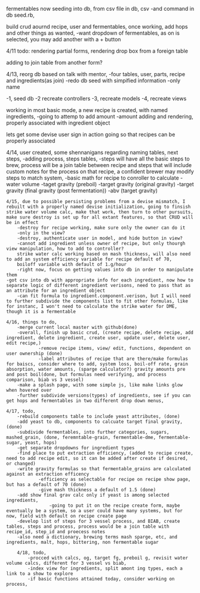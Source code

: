 fermentables now seeding into db, from csv file in db, csv
	-and command in db seed.rb, 

build crud aournd recipe, user and fermentables, once working, add hops and other things as wanted, 
	-want dropdown of fermentables, as on is selected, you may add another with a + button

4/11
todo:
rendering partial forms, 
rendering drop box from a foreign table

adding to join table from another form?


4/13, reorg db based on talk with mentor, 
	-four tables, user, parts, recipe and ingredients(as join)
	-redo db seed with simpified information
		-only name

-1, seed db
-2 recreate controllers
-3, recreate models
-4, recreate views

working in most basic mode, a new recipe is created, with named ingredients, 
-going to attemp to add amount
-amount adding and rendering, properly associated with ingredient object

lets get some devise user sign in action going so that recipes can be properly associated 

4/14, user created, some shennanigans regarding naming tables, next steps, 
-adding process, steps tables, 
		-steps will have all the basic steps to brew, process will be a join table between recipe and steps that will include custom notes for the process on that recipe, a confident brewer may modify steps to match system, 
-basic math for recipe to conroller to calculate
	-water volume
	-taget gravity (preboil)
	-target gravity (original gravity)
	-target gravity (final gravity (post fermentation))
	-abv (target gravity)

	4/15, due to possible persisting problems from a devise mismatch, I rebuilt with a properly named devise initialization, going to finsish strike water volume calc, make that work, then turn to other pursuits, 
	make sure destroy is set up for all extant features, so that CRUD will be in effect
		-destroy for recipe working, make sure only the owner can do it
		-only in the view?
		-destroy, authenticate user in model, and hide button in view?
		-cannot add ingredient unless owner of recipe, but only thourgh view manipulation, how to add to controller?
		strike water calc working based on mash thickness, will also need to add an system efficiency variable for recipe default of 70, 
		boiloff variable with default of 1.g/hour
		-right now, focus on getting values into db in order to manipulate them
	-got csv into db with appropriate info for each ingredient, now how to separate logic of different ingredient verisons, need to pass that as an attribute for an ingredient object
		-can fit formula to ingredient.component.verison, but I will need to further subdivide the components list to fit other formulas, like for instanc, I won't need to calculate the strike water for DME, though it is a fermentable
		
	4/16, things to do, 
		-merge current local master with github(done)
		-overall, finish up basic crud, (create recipe, delete recipe, add ingredient, delete ingredient, create user, update user, delete user, edit recipe,)
				-remove recipe items, view/ edit, functions, dependent on user ownership (done)
				-label attributes of recipe that are there/make formulas for baiscs, consider where to add, system loss, boil-off rate, grain absorption, water amounts, (sparge calculator?) gravity amounts pre and post boil(done, but formulas need verifying, and process comparison, biab vs 3 vessel)
		-make a splash page, with some simple js, like make links glow when hovered over
		-further subdivide versions(types) of ingredients, see if you can get hops and fermentables in two different drop down menus, 

	4/17, todo, 
		-rebuild components table to include yeast attributes, (done)
		-add yeast to db, components to calcuate target final gravity, (done) 
		-subdivide fermentables, into further categories, sugars, mashed_grain, (done, feremntable-grain, fermentable-dme, fermentable-sugar, yeast, hops)
		-get separate dropdowns for ingredient types
		-find place to put extraction efficiency, (added to recipe create, need to add recipe edit, so it can be added after create if desired, or changed) 
		-write gravity formulas so that fermentable_grains are calculated against an extraction efficency
				-efficiency as selectable for recipe on recipe show page, but has a default of 70 (done)
				-give mash thickness a default of 1.5 (done)
		-add show final grav calc only if yeast is among selected ingredients, 
					-going to put it on the recipe create form, maybe eventually be a system, so a user could have many systems, but for now, field with default on recipe create page
		-develop list of steps for 3 vessel process, and BIAB, create tables, steps and process, process would be a join table with recipe_id, step_id and proecess notes
		-also need a dictionary, brewing terms mash sparge, etc, and ingredients, malt, hops, bittering, non fermentable sugar

		4/18, todo, 
			-procced with calcs, og, target fg, preboil g, revisit water volume calcs, different for 3 vessel vs biab, 
			-index view for ingredients, split amont ing types, each a link to a show to explore
			-if basic functions attained today, consider working on process, 

	